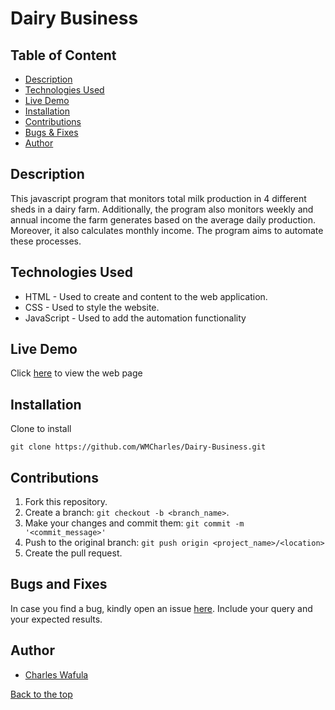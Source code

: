 # Dairy Business

## Table of Content

+ [Description](#description)
+ [Technologies Used](#technologies-used)
+ [Live Demo](#live-demo)
+ [Installation](#installation)
+ [Contributions](#contributions)
+ [Bugs & Fixes](#bugs-and-fixes)
+ [Author](#author)

## Description

<p>
This javascript program that monitors total milk production in 4 different sheds in a dairy farm.
Additionally, the program also monitors weekly and annual income the farm generates based on the average daily production. 
Moreover, it also calculates monthly income. The program aims to automate these processes.
</p>

## Technologies Used

+ HTML - Used to create and content to the web application.
+ CSS - Used to style the website.
+ JavaScript - Used to add the automation functionality

## Live Demo

Click [here](https://wmcharles.github.io/Dairy-Business/) to view the web page

## Installation

Clone to install 

```
git clone https://github.com/WMCharles/Dairy-Business.git
```

## Contributions

1. Fork this repository.
2. Create a branch: `git checkout -b <branch_name>`.
3. Make your changes and commit them: `git commit -m '<commit_message>'`
4. Push to the original branch: `git push origin <project_name>/<location>`
5. Create the pull request.

## Bugs and Fixes

In case you find a bug, kindly open an issue [here](https://https://github.com/WMCharles/AgriPlus/issues/new). Include your query and your expected results.

## Author

+ [Charles Wafula](https://github.com/WMCharles)

[Back to the top](#dairy-business)